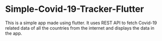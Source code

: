 # Simple-Covid-19-Tracker-Flutter
This is a simple app made using flutter. It uses REST API to fetch Covid-19 related data of all the countries from the internet and displays the data in the app. 

